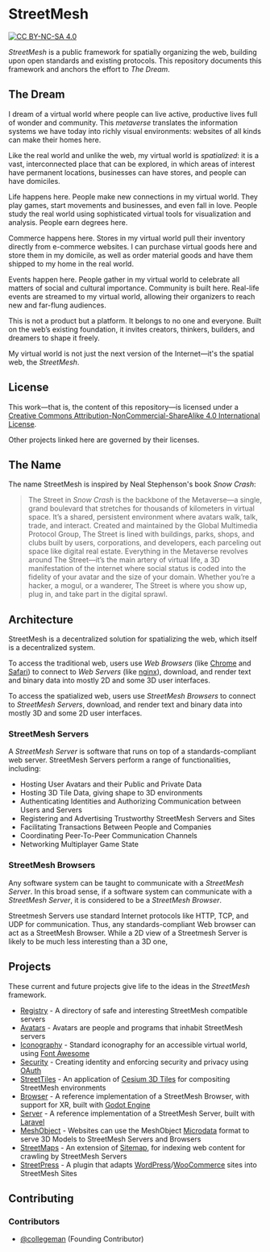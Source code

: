 # StreetMesh

[![CC BY-NC-SA 4.0][cc-by-nc-sa-shield]][cc-by-nc-sa]

*StreetMesh* is a public framework for spatially organizing the web, building upon open standards and existing protocols. This repository documents this framework and anchors the effort to *The Dream*.

## The Dream

I dream of a virtual world where people can live active, productive lives full of wonder and community. This *metaverse* translates the information systems we have today into richly visual environments: websites of all kinds can make their homes here.

Like the real world and unlike the web, my virtual world is *spatialized*: it is a vast, interconnected place that can be explored, in which areas of interest have permanent locations, businesses can have stores, and people can have domiciles.

Life happens here. People make new connections in my virtual world. They play games, start movements and businesses, and even fall in love. People study the real world using sophisticated virtual tools for visualization and analysis. People earn degrees here.

Commerce happens here. Stores in my virtual world pull their inventory directly from e-commerce websites. I can purchase virtual goods here and store them in my domicile, as well as order material goods and have them shipped to my home in the real world.

Events happen here. People gather in my virtual world to celebrate all matters of social and cultural importance. Community is built here. Real-life events are streamed to my virtual world, allowing their organizers to reach new and far-flung audiences.

This is not a product but a platform. It belongs to no one and everyone. Built on the web’s existing foundation, it invites creators, thinkers, builders, and dreamers to shape it freely. 

My virtual world is not just the next version of the Internet—it's the spatial web, the *StreetMesh*.

## License

This work—that is, the content of this repository—is licensed under a
[Creative Commons Attribution-NonCommercial-ShareAlike 4.0 International License][cc-by-nc-sa].

[cc-by-nc-sa]: http://creativecommons.org/licenses/by-nc-sa/4.0/
[cc-by-nc-sa-image]: https://licensebuttons.net/l/by-nc-sa/4.0/88x31.png
[cc-by-nc-sa-shield]: https://img.shields.io/badge/License-CC%20BY--NC--SA%204.0-lightgrey.svg

Other projects linked here are governed by their licenses.

## The Name

The name StreetMesh is inspired by Neal Stephenson's book *Snow Crash*:

> The Street in *Snow Crash* is the backbone of the Metaverse—a single, grand boulevard that stretches for thousands of kilometers in virtual space. It’s a shared, persistent environment where avatars walk, talk, trade, and interact. Created and maintained by the Global Multimedia Protocol Group, The Street is lined with buildings, parks, shops, and clubs built by users, corporations, and developers, each parceling out space like digital real estate. Everything in the Metaverse revolves around The Street—it’s the main artery of virtual life, a 3D manifestation of the internet where social status is coded into the fidelity of your avatar and the size of your domain. Whether you’re a hacker, a mogul, or a wanderer, The Street is where you show up, plug in, and take part in the digital sprawl.

## Architecture

StreetMesh is a decentralized solution for spatializing the web, which itself is a decentralized system.

To access the traditional web, users use *Web Browsers* (like [Chrome](https://www.google.com/chrome/) and [Safari](https://www.apple.com/safari/)) to connect to *Web Servers* (like [nginx](https://nginx.org/)), download, and render text and binary data into mostly 2D and some 3D user interfaces.

To access the spatialized web, users use *StreetMesh Browsers* to connect to *StreetMesh Servers*, download, and render text and binary data into mostly 3D and some 2D user interfaces.

### StreetMesh Servers

A *StreetMesh Server* is software that runs on top of a standards-compliant web server. StreetMesh Servers perform a range of functionalities, including:

* Hosting User Avatars and their Public and Private Data
* Hosting 3D Tile Data, giving shape to 3D environments
* Authenticating Identities and Authorizing Communication between Users and Servers
* Registering and Advertising Trustworthy StreetMesh Servers and Sites
* Facilitating Transactions Between People and Companies
* Coordinating Peer-To-Peer Communication Channels
* Networking Multiplayer Game State

### StreetMesh Browsers

Any software system can be taught to communicate with a *StreetMesh Server*. In this broad sense, if a software system can communicate with a *StreetMesh Server*, it is considered to be a *StreetMesh Browser*. 

Streetmesh Servers use standard Internet protocols like HTTP, TCP, and UDP for communication. Thus, any standards-compliant Web browser can act as a StreetMesh Browser. While a 2D view of a Streetmesh Server is likely to be much less interesting than a 3D one, 

## Projects

These current and future projects give life to the ideas in the *StreetMesh* framework.

* [Registry](https://github.com/StreetMesh/Registry) - A directory of safe and interesting StreetMesh compatible servers
* [Avatars](https://github.com/StreetMesh/Avatars) - Avatars are people and programs that inhabit StreetMesh servers
* [Iconography](https://github.com/StreetMesh/Icons) - Standard iconography for an accessible virtual world, using [Font Awesome](https://fontawesome.com/)
* [Security](https://github.com/StreetMesh/Security) - Creating identity and enforcing security and privacy using [OAuth](https://en.wikipedia.org/wiki/OAuth)
* [StreetTiles](https://github.com/StreetMesh/StreetTiles) - An application of [Cesium 3D Tiles](https://github.com/CesiumGS/3d-tiles) for compositing StreetMesh environments
* [Browser](https://github.com/StreetMesh/Browser) - A reference implementation of a StreetMesh Browser, with support for XR, built with [Godot Engine](https://godotengine.org/)
* [Server](https://github.com/StreetMesh/Server) - A reference implementation of a StreetMesh Server, built with [Laravel](https://laravel.com/)
* [MeshObject](https://github.com/StreetMesh/MeshObject) - Websites can use the MeshObject [Microdata](https://schema.org/) format to serve 3D Models to StreetMesh Servers and Browsers
* [StreetMaps](https://github.com/StreetMesh/StreetMaps) - An extension of [Sitemap](https://www.sitemaps.org/), for indexing web content for crawling by StreetMesh Servers
* [StreetPress](https://github.com/StreetMesh/StreetPress) - A plugin that adapts [WordPress](https://wordpress.org/)/[WooCommerce](https://woocommerce.com/) sites into StreetMesh Sites 

## Contributing

### Contributors

* [@collegeman](https://github.com/collegeman) (Founding Contributor)




